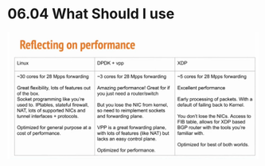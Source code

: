 # 06.04 What Should I use

![](Assets/media/06.04%20What%20Should%20I%20use/06.04%20What%20Should%20I%20use-image-2024-04-21-220718.png)


